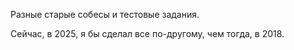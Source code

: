 Разные старые собесы и тестовые задания.

Сейчас, в 2025, я бы сделал все по-другому, чем тогда, в 2018.
